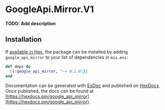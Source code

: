 # GoogleApi.Mirror.V1

**TODO: Add description**

## Installation

If [available in Hex](https://hex.pm/docs/publish), the package can be installed
by adding `google_api_mirror` to your list of dependencies in `mix.exs`:

```elixir
def deps do
  [{:google_api_mirror, "~> 0.1.0"}]
end
```

Documentation can be generated with [ExDoc](https://github.com/elixir-lang/ex_doc)
and published on [HexDocs](https://hexdocs.pm). Once published, the docs can
be found at [https://hexdocs.pm/google_api_mirror](https://hexdocs.pm/google_api_mirror).
